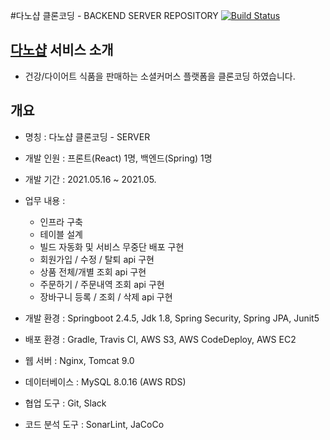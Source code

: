 
#다노샵 클론코딩 - BACKEND SERVER REPOSITORY [![Build Status](https://travis-ci.com/Loafly/CloneDano.svg?branch=main)](https://travis-ci.com/Loafly/CloneDano)

## [다노샵](http://hanghae99danoclone.shop.s3-website.ap-northeast-2.amazonaws.com/) 서비스 소개

- 건강/다이어트 식품을 판매하는 소셜커머스 플랫폼을 클론코딩 하였습니다.

## 개요

- 명칭 : 다노샵 클론코딩 - SERVER
- 개발 인원 : 프론트(React) 1명, 백엔드(Spring) 1명
- 개발 기간 : 2021.05.16 ~ 2021.05.
- 업무 내용 :
    - 인프라 구축
    - 테이블 설계
    - 빌드 자동화 및 서비스 무중단 배포 구현
    - 회원가입 / 수정 / 탈퇴 api 구현
    - 상품 전체/개별 조회 api 구현
    - 주문하기 / 주문내역 조회 api 구현
    - 장바구니 등록 / 조회 / 삭제 api 구현
    
- 개발 환경 : Springboot 2.4.5, Jdk 1.8, Spring Security, Spring JPA, Junit5
- 배포 환경 : Gradle, Travis CI, AWS S3, AWS CodeDeploy, AWS EC2
- 웹 서버 : Nginx, Tomcat 9.0
- 데이터베이스 : MySQL 8.0.16 (AWS RDS)
- 협업 도구 : Git, Slack
- 코드 분석 도구 : SonarLint, JaCoCo
